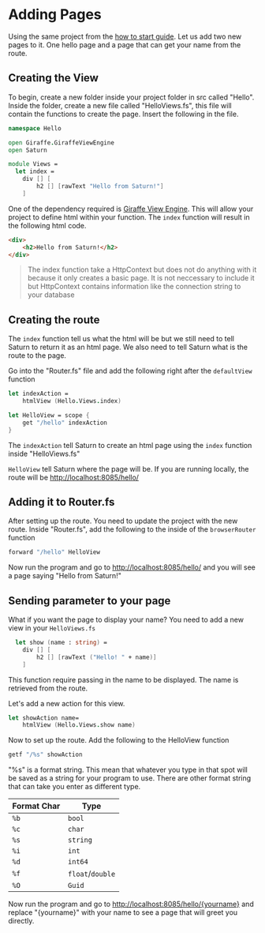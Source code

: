 # Adding Pages

Using the same project from the [how to start guide](how-to-start.md). Let us add two new pages to it. One hello page and a page that can get your name from the route.

## Creating the View

To begin, create a new folder inside your project folder in src called "Hello".
Inside the folder, create a new file called "HelloViews.fs", this file will contain the functions to create the page.
Insert the following in the file.

```fsharp
namespace Hello

open Giraffe.GiraffeViewEngine
open Saturn

module Views =
  let index =
    div [] [
        h2 [] [rawText "Hello from Saturn!"]
    ]
```

One of the dependency required is [Giraffe View Engine](https://github.com/giraffe-fsharp/Giraffe/blob/master/DOCUMENTATION.md#giraffe-view-engine). This will allow your project to define html within your function. The ``index`` function will result in the following html code.

```html
<div>
    <h2>Hello from Saturn!</h2>
</div>
```

>The index function take a HttpContext but does not do anything with it because it only creates a basic page. It is not neccessary to include it but HttpContext contains information like the connection string to your database

## Creating the route

The ``index`` function tell us what the html will be but we still need to tell Saturn to return it as an html page. We also need to tell Saturn what is the route to the page.

Go into the "Router.fs" file and add the following right after the ``defaultView`` function

```fsharp
let indexAction =
    htmlView (Hello.Views.index)

let HelloView = scope {
    get "/hello" indexAction
}
```

The ``indexAction`` tell Saturn to create an html page using the ``index`` function inside "HelloViews.fs"

``HelloView`` tell Saturn where the page will be. If you are running locally, the route will be [http://localhost:8085/hello/](http://localhost:8085/hello/)

## Adding it to Router.fs

After setting up the route. You need to update the project with the new route. Inside "Router.fs", add the following to the inside of the ``browserRouter`` function

```fsharp
forward "/hello" HelloView
```

Now run the program and go to [http://localhost:8085/hello/](http://localhost:8085/hello/) and you will see a page saying "Hello from Saturn!"

## Sending parameter to your page

What if you want the page to display your name? You need to add a new view in your ``HelloViews.fs``

```fsharp
  let show (name : string) =
    div [] [
        h2 [] [rawText ("Hello! " + name)]
    ]
```

This function require passing in the name to be displayed. The name is retrieved from the route.

Let's add a new action for this view.

```fsharp
let showAction name=
    htmlView (Hello.Views.show name)
```

Now to set up the route. Add the following to the HelloView function

```fsharp
getf "/%s" showAction
```

"%s" is a format string. This mean that whatever you type in that spot will be saved as a string for your program to use. There are other format string that can take you enter as different type.

| Format Char | Type |
| ----------- | ---- |
| `%b` | `bool` |
| `%c` | `char` |
| `%s` | `string` |
| `%i` | `int` |
| `%d` | `int64` |
| `%f` | `float`/`double` |
| `%O` | `Guid` |

Now run the program and go to [http://localhost:8085/hello/{yourname}](http://localhost:8085/hello/{yourname}) and replace "{yourname}" with your name to see a page that will greet you directly.